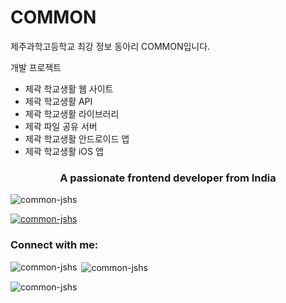 # COMMON

제주과학고등학교 최강 정보 동아리 COMMON입니다.

개발 프로젝트
* 제곽 학교생활 웹 사이트
* 제곽 학교생활 API
* 제곽 학교생활 라이브러리
* 제곽 파일 공유 서버
* 제곽 학교생활 안드로이드 앱
* 제곽 학교생활 iOS 앱

<h3 align="center">A passionate frontend developer from India</h3>

<p align="left"> <img src="https://komarev.com/ghpvc/?username=common-jshs&label=Profile%20views&color=0e75b6&style=flat" alt="common-jshs" /> </p>

<p align="left"> <a href="https://github.com/ryo-ma/github-profile-trophy"><img src="https://github-profile-trophy.vercel.app/?username=common-jshs" alt="common-jshs" /></a> </p>

<h3 align="left">Connect with me:</h3>
<p align="left">
</p>

<p><img align="left" src="https://github-readme-stats.vercel.app/api/top-langs?username=common-jshs&show_icons=true&locale=en&layout=compact" alt="common-jshs" /></p>

<p>&nbsp;<img align="center" src="https://github-readme-stats.vercel.app/api?username=common-jshs&show_icons=true&locale=en" alt="common-jshs" /></p>

<p><img align="center" src="https://github-readme-streak-stats.herokuapp.com/?user=common-jshs&" alt="common-jshs" /></p>

